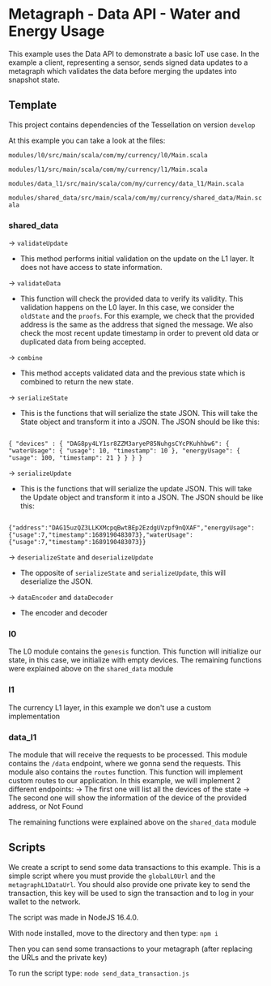 # Metagraph - Data API - Water and Energy Usage

This example uses the Data API to demonstrate a basic IoT use case. In the example a client, representing a sensor, sends signed data updates to a metagraph which validates the data before merging the updates into snapshot state.

## Template

This project contains dependencies of the Tessellation on version `develop`

At this example you can take a look at the files:

`modules/l0/src/main/scala/com/my/currency/l0/Main.scala`

`modules/l1/src/main/scala/com/my/currency/l1/Main.scala`

`modules/data_l1/src/main/scala/com/my/currency/data_l1/Main.scala`

`modules/shared_data/src/main/scala/com/my/currency/shared_data/Main.scala`

### shared_data

-> `validateUpdate`

- This method performs initial validation on the update on the L1 layer. It does not have access to state information. 

-> `validateData`

- This function will check the provided data to verify its validity. This validation happens on the L0 layer. In this case, we consider the `oldState` and the `proofs`. For this example, we check that the provided address is the same as the address that signed the message. We also check the most recent update timestamp in order to prevent old data or duplicated data from being accepted.

-> `combine`

- This method accepts validated data and the previous state which is combined to return the new state.

-> `serializeState`

- This is the functions that will serialize the state JSON. This will take the State object and transform it into a JSON. The JSON should be like this:

```

{ "devices" : { "DAG8py4LY1sr8ZZM3aryeP85NuhgsCYcPKuhhbw6": { "waterUsage": { "usage": 10, "timestamp": 10 }, "energyUsage": { "usage": 100, "timestamp": 21 } } } }

```

-> `serializeUpdate`

- This is the functions that will serialize the update JSON. This will take the Update object and transform it into a JSON. The JSON should be like this:

```

{"address":"DAG15uzQZ3LLKXMcpqBwtBEp2EzdgUVzpf9nQXAF","energyUsage":{"usage":7,"timestamp":1689190483073},"waterUsage":{"usage":7,"timestamp":1689190483073}}

```

-> `deserializeState` and `deserializeUpdate`

- The opposite of `serializeState` and `serializeUpdate`, this will deserialize the JSON.

-> `dataEncoder` and `dataDecoder`

- The encoder and decoder

### l0

The L0 module contains the `genesis` function. This function will initialize our state, in this case, we initialize with empty devices.
The remaining functions were explained above on the `shared_data` module

### l1

The currency L1 layer, in this example we don't use a custom implementation

### data_l1

The module that will receive the requests to be processed. This module contains the `/data` endpoint, where we gonna send the requests.
This module also contains the `routes` function. This function will implement custom routes to our application.
In this example, we will implement 2 different endpoints:
  -> The first one will list all the devices of the state
  -> The second one will show the information of the device of the provided address, or Not Found

The remaining functions were explained above on the `shared_data` module

## Scripts

We create a script to send some data transactions to this example. This is a simple script where you must provide the `globalL0Url` and the `metagraphL1DataUrl`. You should also provide one private key to send the transaction, this key will be used to sign the transaction and to log in your wallet to the network.

The script was made in NodeJS 16.4.0.

With node installed, move to the directory and then type: `npm i`

Then you can send some transactions to your metagraph (after replacing the URLs and the private key)

To run the script type: `node send_data_transaction.js`
